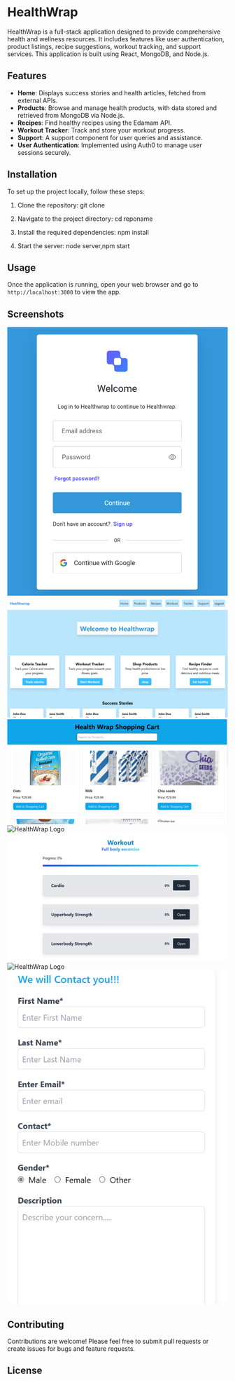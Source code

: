 # HealthWrap

HealthWrap is a full-stack application designed to provide comprehensive health and wellness resources. It includes features like user authentication, product listings, recipe suggestions, workout tracking, and support services. This application is built using React, MongoDB, and Node.js.

## Features

- **Home**: Displays success stories and health articles, fetched from external APIs.
- **Products**: Browse and manage health products, with data stored and retrieved from MongoDB via Node.js.
- **Recipes**: Find healthy recipes using the Edamam API.
- **Workout Tracker**: Track and store your workout progress.
- **Support**: A support component for user queries and assistance.
- **User Authentication**: Implemented using Auth0 to manage user sessions securely.

## Installation

To set up the project locally, follow these steps:

1. Clone the repository: git clone <repo>

2. Navigate to the project directory: cd reponame

3. Install the required dependencies: npm install

4. Start the server: node server,npm start

## Usage

Once the application is running, open your web browser and go to `http://localhost:3000` to view the app.

## Screenshots 
![HealthWrap Logo](login.png)
![HealthWrap Logo](home.png)
![HealthWrap Logo](product.png)
![HealthWrap Logo](Reciepes.png)
![HealthWrap Logo](workout.png)
![HealthWrap Logo](tracker.png)
![HealthWrap Logo](support.png)



## Contributing

Contributions are welcome! Please feel free to submit pull requests or create issues for bugs and feature requests.

## License

